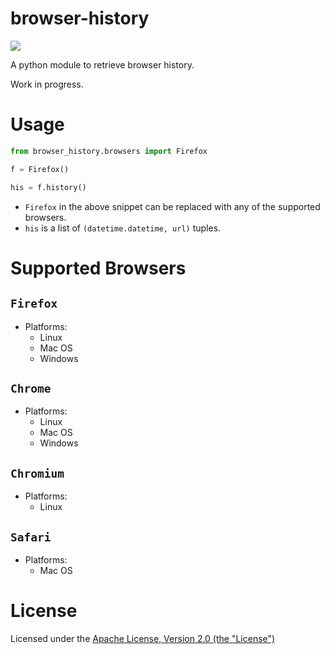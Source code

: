 # browser-history

![](https://github.com/Samyak2/browser-history/workflows/tests/badge.svg)

A python module to retrieve browser history.

Work in progress.

# Usage

```python
from browser_history.browsers import Firefox

f = Firefox()

his = f.history()
```

 - `Firefox` in the above snippet can be replaced with any of the supported browsers.
 - `his` is a list of `(datetime.datetime, url)` tuples.

# Supported Browsers

## `Firefox`

 - Platforms:
   - Linux
   - Mac OS
   - Windows

## `Chrome`

 - Platforms:
   - Linux
   - Mac OS
   - Windows

## `Chromium`

 - Platforms:
   - Linux

## `Safari`

 - Platforms:
   - Mac OS

# License

Licensed under the [Apache License, Version 2.0 (the "License")](LICENSE)
